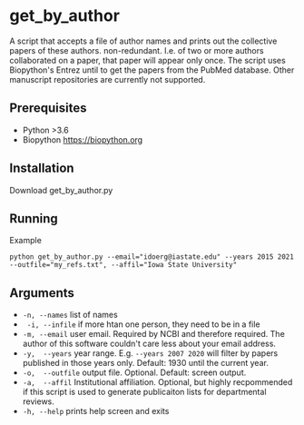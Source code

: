 # get_by_author
A script that accepts a file of author names and prints out the collective papers of these authors. non-redundant. I.e. of two or more authors collaborated on a paper, that paper will appear only once. The script uses Biopython's Entrez until to get the papers from the PubMed database. Other manuscript repositories are currently not supported.

## Prerequisites
* Python >3.6
* Biopython  https://biopython.org

## Installation
Download get_by_author.py

## Running
Example
```
python get_by_author.py --email="idoerg@iastate.edu" --years 2015 2021 --outfile="my_refs.txt", --affil="Iowa State University"
```

## Arguments
* ```-n, --names``` list of names
* ``` -i, --infile``` if more htan one person, they need to be in a file
* ``` -m, --email ``` user email. Required by NCBI and therefore required. The author of this software couldn't care less about your email address.
* ```-y,  --years```  year range. E.g. ```--years 2007 2020``` will filter by papers published in those years only. Default: 1930 until the current year.
* ```-o,  --outfile``` output file. Optional. Default: screen output.
* ```-a,  --affil``` Institutional affiliation. Optional, but highly recpommended if this script is used to generate publicaiton lists for departmental reviews.
*  ```-h, --help``` prints help screen and exits


